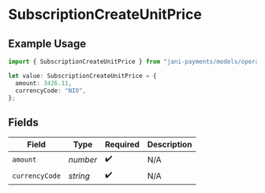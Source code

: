 # SubscriptionCreateUnitPrice

## Example Usage

```typescript
import { SubscriptionCreateUnitPrice } from "jani-payments/models/operations";

let value: SubscriptionCreateUnitPrice = {
  amount: 3426.11,
  currencyCode: "NIO",
};
```

## Fields

| Field              | Type               | Required           | Description        |
| ------------------ | ------------------ | ------------------ | ------------------ |
| `amount`           | *number*           | :heavy_check_mark: | N/A                |
| `currencyCode`     | *string*           | :heavy_check_mark: | N/A                |